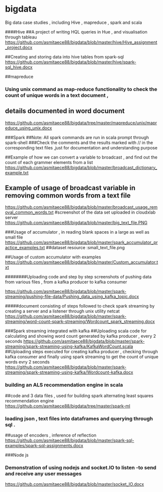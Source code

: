 # bigdata
Big data case studies , including Hive , mapreduce , spark and scala


####Hive 
##A project of  writing HQL queries in Hue , and visualisation through tableau 
https://github.com/asmitaece88/bigdata/blob/master/hive/Hive_assignment_project.docx


##Creating and storing data into hive tables from spark-sql
https://github.com/asmitaece88/bigdata/blob/master/hive/spark-sql_hive.docx


##mapreduce 
### Using unix  command as map-reduce functionality to check the count of unique words in a text document ,
## details documented in word document 
https://github.com/asmitaece88/bigdata/tree/master/mapreduce/unix/mapreduce_using_unix.docx

###Spark 
##Note: All spark commands are run in scala prompt through spark-shell
###Check the comments and the results marked with //  in the corresponding text files ,just for documentation and understanding purpose 

##Example of how we can convert a  variable to broadcast ,  and find out the count of each grammer elements from a list
https://github.com/asmitaece88/bigdata/blob/master/broadcast_dictionary_example.txt


## Example of usage of broadcast variable  in removing common words from a text file 
https://github.com/asmitaece88/bigdata/blob/master/broadcast_usage_removal_common_words.txt
#screenshot of the data set uploaded in cloudxlab server 
https://github.com/asmitaece88/bigdata/blob/master/big_text_file.PNG

###Usage of accumulator , in reading blank spaces in a  large as well as small file
https://github.com/asmitaece88/bigdata/blob/master/spark_accumulator_practice_examples.txt
##dataset resource :small_text_file.png

##Usage of custom accumulator with examples 
https://github.com/asmitaece88/bigdata/blob/master/Custom_accumulator.txt

########Uploading code and step  by step screenshots  of pushing data from various files ,  from a kafka producer to kafka consumer 

https://github.com/asmitaece88/bigdata/blob/master/spark-streaming/pushing-file-data/Pushing_data_using_kafka_topic.docx

#####document  consisting of steps followed to check spark streaming by creating a server and a listener through unix utility netcat 
https://github.com/asmitaece88/bigdata/blob/master/spark-streaming/word-count-spark-streaming/Wordcount_spark_streaming.docx


###Spark streaming integrated with kafka 
##Uploading scala code for calculating and showing word count generated  by kafka producer , every 2 seconds 
https://github.com/asmitaece88/bigdata/blob/master/spark-streaming/spark-streaming-using-kafka/KafkaWordCount.scala
##Uploading steps executed for  creating kafka producer , checking through kafka consumer and finally using spark streaming to get the count of unique words evry 2 seconds
https://github.com/asmitaece88/bigdata/blob/master/spark-streaming/spark-streaming-using-kafka/Wordcount-kafka.docx


### building an ALS recommendation engine  in scala 
##code and 3 data files , used for building spark alternating least squares recommendation engine
https://github.com/asmitaece88/bigdata/tree/master/spark-ml


### loading json , text files into dataframes and querying through sql .
##usage of encoders , inference of reflection
https://github.com/asmitaece88/bigdata/blob/master/spark-sql-examples/spark-sql-assignments.docx



###Node js 

### Demonstration  of using nodejs  and socket.IO to listen -to send and receive any user messages
https://github.com/asmitaece88/bigdata/blob/master/socket_IO.docx
